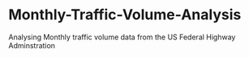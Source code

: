 # Monthly-Traffic-Volume-Analysis
Analysing Monthly traffic volume data from the US Federal Highway Adminstration
